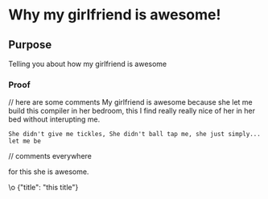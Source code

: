 # Why my girlfriend is awesome!

## Purpose

Telling you about how my girlfriend is awesome

### Proof

// here are some comments 
My girlfriend is awesome because she let me build this compiler in her bedroom, this I find really really nice of her
in her bed without interupting me. 

	She didn't give me tickles, She didn't ball tap me, she just simply... let me be
// comments everywhere

for this she is awesome.

\o {"title": "this title"}
